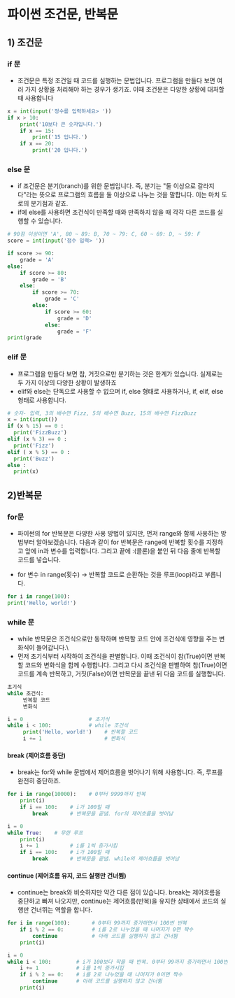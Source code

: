 # 파이썬  조건문, 반복문

## 1) 조건문

### if 문

- 조건문은 특정 조건일 때 코드를 실행하는 문법입니다. 프로그램을 만들다 보면 여러 가지 상황을 처리해야 하는 경우가 생기죠. 이때 조건문은 다양한 상황에 대처할 때 사용합니다

```python
x = int(input('정수를 입력하세요> '))
if x > 10:
    print('10보다 큰 숫자입니다.')
    if x == 15:
        print('15 입니다.')
    if x == 20:
        print('20 입니다.')
```

### else 문

- if 조건문은 분기(branch)를 위한 문법입니다. 즉, 분기는 "둘 이상으로 갈라지다"라는 뜻으로 프로그램의 흐름을 둘 이상으로 나누는 것을 말합니다. 이는 마치 도로의 분기점과 같죠. 
- if에 else를 사용하면 조건식이 만족할 때와 만족하지 않을 때 각각 다른 코드를 실행할 수 있습니다.

```python
# 90점 이상이면 'A', 80 ~ 89: B, 70 ~ 79: C, 60 ~ 69: D, ~ 59: F
score = int(input('점수 입력> '))

if score >= 90:
    grade = 'A'
else:
    if score >= 80:
        grade = 'B'
    else:
        if score >= 70:
            grade = 'C'
        else:
            if score >= 60:
                grade = 'D'
            else:
                grade = 'F'
print(grade
```

### elif 문

- 프로그램을 만들다 보면 참, 거짓으로만 분기하는 것은 한계가 있습니다. 실제로는 두 가지 이상의 다양한 상황이 발생하죠
- elif와 else는 단독으로 사용할 수 없으며 if, else 형태로 사용하거나, if, elif, else 형태로 사용합니다.

```python
# 숫자- 입력, 3의 배수면 Fizz, 5의 배수면 Buzz, 15의 배수면 FizzBuzz
x = int(input())
if (x % 15) == 0 :
  print('FizzBuzz')
elif (x % 3) == 0 :
  print('Fizz')
elif ( x % 5) == 0 :
  print('Buzz')
else :
  print(x)
```

## 2)반복문

### for문

- 파이썬의 for 반복문은 다양한 사용 방법이 있지만, 먼저 range와 함께 사용하는 방법부터 알아보겠습니다. 다음과 같이 for 반복문은 range에 반복할 횟수를 지정하고 앞에 in과 변수를 입력합니다. 그리고 끝에 :(콜론)을 붙인 뒤 다음 줄에 반복할 코드를 넣습니다.

- for 변수 in range(횟수) → 반복할 코드로 순환하는 것을 루프(loop)라고 부릅니다.

```python
for i in range(100):
print('Hello, world!')
```

### while 문

- while 반복문은 조건식으로만 동작하며 반복할 코드 안에 조건식에 영향을 주는 변화식이 들어갑니다.\
- 먼저 초기식부터 시작하여 조건식을 판별합니다. 이때 조건식이 참(True)이면 반복할 코드와 변화식을 함께 수행합니다. 그리고 다시 조건식을 판별하여 참(True)이면 코드를 계속 반복하고, 거짓(False)이면 반복문을 끝낸 뒤 다음 코드를 실행합니다.

```python
초기식
while 조건식:
     반복할 코드
     변화식
```

```python
i = 0                     # 초기식
while i < 100:            # while 조건식
     print('Hello, world!')    # 반복할 코드
     i += 1                    # 변화식
```

#### break (제어흐름 중단)

- break는 for와 while 문법에서 제어흐름을 벗어나기 위해 사용합니다. 즉, 루프를 완전히 중단하죠.

```python
for i in range(10000):    # 0부터 9999까지 반복
    print(i)
    if i == 100:    # i가 100일 때
        break       # 반복문을 끝냄. for의 제어흐름을 벗어남
```

```python
i = 0
while True:    # 무한 루프
    print(i)
    i += 1          # i를 1씩 증가시킴
    if i == 100:    # i가 100일 때
        break       # 반복문을 끝냄. while의 제어흐름을 벗어남
```



#### continue (제어흐름 유지, 코드 실행만 건너뜀)

- continue는 break와 비슷하지만 약간 다른 점이 있습니다. break는 제어흐름을 중단하고 빠져 나오지만, continue는 제어흐름(반복)을 유지한 상태에서 코드의 실행만 건너뛰는 역할을 합니다. 

```python
for i in range(100):       # 0부터 99까지 증가하면서 100번 반복
    if i % 2 == 0:         # i를 2로 나누었을 때 나머지가 0면 짝수
        continue           # 아래 코드를 실행하지 않고 건너뜀
    print(i)
```

```python
i = 0
while i < 100:        # i가 100보다 작을 때 반복. 0부터 99까지 증가하면서 100번 반복
    i += 1            # i를 1씩 증가시킴
    if i % 2 == 0:    # i를 2로 나누었을 때 나머지가 0이면 짝수
        continue      # 아래 코드를 실행하지 않고 건너뜀
    print(i)
```

